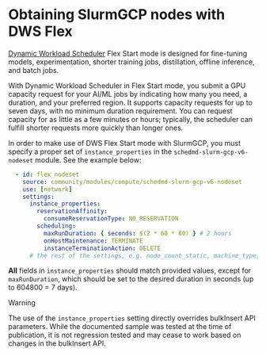 # Obtaining SlurmGCP nodes with DWS Flex

[Dynamic Workload Scheduler](https://cloud.google.com/blog/products/compute/introducing-dynamic-workload-scheduler) Flex Start mode is designed for fine-tuning models, experimentation, shorter training jobs, distillation, offline inference, and batch jobs.

With Dynamic Workload Scheduler in Flex Start mode, you submit a GPU capacity request for your AI/ML jobs by indicating how many you need, a duration, and your preferred region. It supports capacity requests for up to seven days, with no minimum duration requirement. You can request capacity for as little as a few minutes or hours; typically, the scheduler can fulfill shorter requests more quickly than longer ones.

In order to make use of DWS Flex Start mode with SlurmGCP, you must specify a proper set of `instance_properties` in the `schedmd-slurm-gcp-v6-nodeset` module. See the example below:

```yaml
  - id: flex_nodeset
    source: community/modules/compute/schedmd-slurm-gcp-v6-nodeset
    use: [network]
    settings:
      instance_properties:
        reservationAffinity:
          consumeReservationType: NO_RESERVATION
        scheduling:
          maxRunDuration: { seconds: $(2 * 60 * 60) } # 2 hours
          onHostMaintenance: TERMINATE
          instanceTerminationAction: DELETE
      # the rest of the settings, e.g. node_count_static, machine_type, additional_disks, etc.
```

**All** fields in `instance_properties` should match provided values, except for `maxRunDuration`, which should be set to the desired duration in seconds (up to 604800 = 7 days).

> [!WARNING]
> The use of the `instance_properties` setting directly overrides bulkInsert API parameters. While the documented sample
> was tested at the time of publication, it is not regression tested and may cease to work based on changes in the bulkInsert API.
